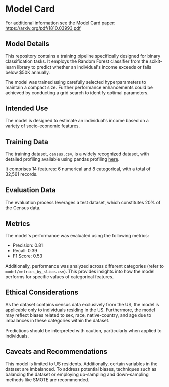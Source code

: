# Model Card

For additional information see the Model Card paper: https://arxiv.org/pdf/1810.03993.pdf

## Model Details

This repository contains a training pipeline specifically designed for binary classification tasks. It employs the Random Forest classifier from the scikit-learn library to predict whether an individual's income exceeds or falls below $50K annually.

The model was trained using carefully selected hyperparameters to maintain a compact size. Further performance enhancements could be achieved by conducting a grid search to identify optimal parameters.

## Intended Use

The model is designed to estimate an individual's income based on a variety of socio-economic features.

## Training Data

The training dataset, `census.csv`, is a widely recognized dataset, with detailed profiling available using pandas profiling [here](https://archive.ics.uci.edu/ml/datasets/census+income).

It comprises 14 features: 6 numerical and 8 categorical, with a total of 32,561 records.

## Evaluation Data

The evaluation process leverages a test dataset, which constitutes 20% of the Census data.

## Metrics

The model's performance was evaluated using the following metrics:
* Precision: 0.81
* Recall: 0.39
* F1 Score: 0.53

Additionally, performance was analyzed across different categories (refer to `model/metrics_by_slice.csv`). This provides insights into how the model performs for specific values of categorical features.

## Ethical Considerations

As the dataset contains census data exclusively from the US, the model is applicable only to individuals residing in the US. Furthermore, the model may reflect biases related to sex, race, native-country, and age due to imbalances in these categories within the dataset.

Predictions should be interpreted with caution, particularly when applied to individuals.

## Caveats and Recommendations

This model is limited to US residents. Additionally, certain variables in the dataset are imbalanced. To address potential biases, techniques such as balancing the dataset or employing up-sampling and down-sampling methods like SMOTE are recommended.